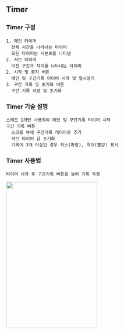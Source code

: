 ## Timer

### Timer 구성
    1. 메인 타이머  
      전체 시간을 나타내는 타이머  
      모든 타이머는 시분초를 나타냄  
    2. 서브 타이머  
      이전 구간과 차이를 나타내는 타이머  
    2. 시작 및 중지 버튼  
      메인 및 구간기록 타이머 시작 및 일시정지  
    3. 구간 기록 및 초기화 버튼  
      구간 기록 저장 및 초기화

### Timer 기술 설명

    스레드 1개만 사용하여 메인 및 구간기록 타이머 시작 
    구간 기록 버튼
      스크롤 뷰에 구간기록 레이아웃 추가
      서브 타이머 값 초기화
      기록이 3개 이상인 경우 최소(파랑), 최대(빨강) 표시
### Timer 사용법
    타이머 시작 후 구간기록 버튼을 눌러 기록 측정
  
<img src="https://user-images.githubusercontent.com/45412843/198030826-ce38c6f2-f44d-4516-ae86-f1fea8a27d9e.jpg" width="250" height="400">
